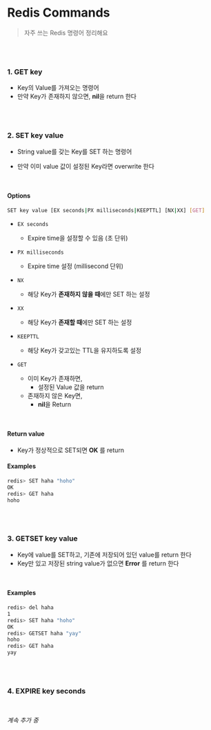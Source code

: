 # Redis Commands

> 자주 쓰는 Redis 명령어 정리해요

<br>

<br>

### 1. GET key

- Key의 Value를 가져오는 명령어
- 만약 Key가 존재하지 않으면, **nil**을 return 한다

<br>

<br>

### 2. SET key value

- String value를 갖는 Key를 SET 하는 명령어

- 만약 이미 value 값이 설정된 Key라면 overwrite 한다

<br>

#### Options

```bash
SET key value [EX seconds|PX milliseconds|KEEPTTL] [NX|XX] [GET]
```

- `EX seconds`
  - Expire time을 설정할 수 있음 (초 단위)
- `PX milliseconds`
  - Expire time 설정 (millisecond 단위)
- `NX`
  - 해당 Key가 **존재하지 않을 때**에만 SET 하는 설정
- `XX`
  - 해당 Key가 **존재할 때**에만 SET 하는 설정

- `KEEPTTL`
  - 해당 Key가 갖고있는 TTL을 유지하도록 설정
- `GET`
  - 이미 Key가 존재하면, 
    - 설정된 Value 값을 return
  - 존재하지 않은 Key면,
    - **nil**을 Return

<br>

#### Return value

- Key가 정상적으로 SET되면 **OK** 를 return

#### Examples

```bash
redis> SET haha "hoho"
OK
redis> GET haha
hoho 
```

<br>

<br>

### 3. GETSET key value

- Key에 value를 SET하고, 기존에 저장되어 있던 value를 return 한다
- Key만 있고 저장된 string value가 없으면 **Error** 를 return 한다

<br>

#### Examples

```bash
redis> del haha
1
redis> SET haha "hoho"
OK
redis> GETSET haha "yay"
hoho
redis> GET haha
yay
```

<br>

<br>

### 4. EXPIRE key seconds

<br>

*계속 추가 중*

